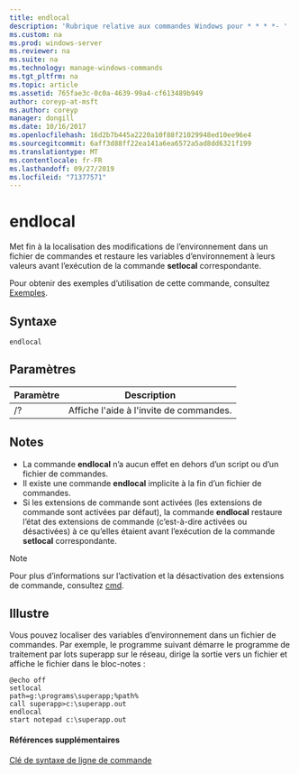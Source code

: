 ```yaml
---
title: endlocal
description: 'Rubrique relative aux commandes Windows pour * * * *- '
ms.custom: na
ms.prod: windows-server
ms.reviewer: na
ms.suite: na
ms.technology: manage-windows-commands
ms.tgt_pltfrm: na
ms.topic: article
ms.assetid: 765fae3c-0c0a-4639-99a4-cf613489b949
author: coreyp-at-msft
ms.author: coreyp
manager: dongill
ms.date: 10/16/2017
ms.openlocfilehash: 16d2b7b445a2220a10f88f21029948ed10ee96e4
ms.sourcegitcommit: 6aff3d88ff22ea141a6ea6572a5ad8dd6321f199
ms.translationtype: MT
ms.contentlocale: fr-FR
ms.lasthandoff: 09/27/2019
ms.locfileid: "71377571"
---
```

# <a name="endlocal"></a>endlocal



Met fin à la localisation des modifications de l’environnement dans un fichier de commandes et restaure les variables d’environnement à leurs valeurs avant l’exécution de la commande **setlocal** correspondante.

Pour obtenir des exemples d’utilisation de cette commande, consultez [Exemples](#BKMK_examples).

## <a name="syntax"></a>Syntaxe

```
endlocal
```

## <a name="parameters"></a>Paramètres

|Paramètre|Description|
|---------|-----------|
|/?|Affiche l'aide à l'invite de commandes.|

## <a name="remarks"></a>Notes

-   La commande **endlocal** n’a aucun effet en dehors d’un script ou d’un fichier de commandes.
-   Il existe une commande **endlocal** implicite à la fin d’un fichier de commandes.
-   Si les extensions de commande sont activées (les extensions de commande sont activées par défaut), la commande **endlocal** restaure l’état des extensions de commande (c’est-à-dire activées ou désactivées) à ce qu’elles étaient avant l’exécution de la commande **setlocal** correspondante.

> [!NOTE]
> Pour plus d’informations sur l’activation et la désactivation des extensions de commande, consultez [cmd](cmd.md).

## <a name="BKMK_examples"></a>Illustre

Vous pouvez localiser des variables d’environnement dans un fichier de commandes. Par exemple, le programme suivant démarre le programme de traitement par lots superapp sur le réseau, dirige la sortie vers un fichier et affiche le fichier dans le bloc-notes :
```
@echo off
setlocal
path=g:\programs\superapp;%path%
call superapp>c:\superapp.out
endlocal
start notepad c:\superapp.out
```

#### <a name="additional-references"></a>Références supplémentaires

[Clé de syntaxe de ligne de commande](command-line-syntax-key.md)